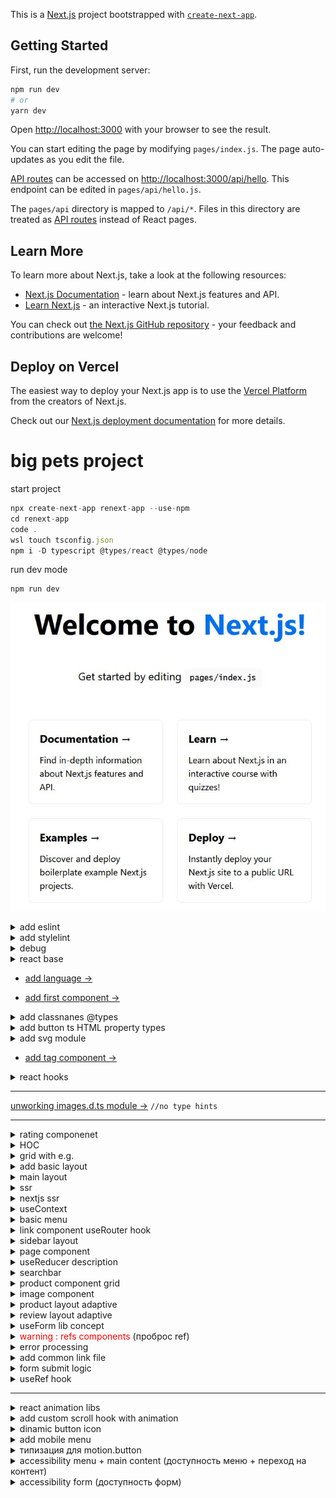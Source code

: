 This is a [Next.js](https://nextjs.org/) project bootstrapped with [`create-next-app`](https://github.com/vercel/next.js/tree/canary/packages/create-next-app).

## Getting Started

First, run the development server:

```bash
npm run dev
# or
yarn dev
```

Open [http://localhost:3000](http://localhost:3000) with your browser to see the result.

You can start editing the page by modifying `pages/index.js`. The page auto-updates as you edit the file.

[API routes](https://nextjs.org/docs/api-routes/introduction) can be accessed on [http://localhost:3000/api/hello](http://localhost:3000/api/hello). This endpoint can be edited in `pages/api/hello.js`.

The `pages/api` directory is mapped to `/api/*`. Files in this directory are treated as [API routes](https://nextjs.org/docs/api-routes/introduction) instead of React pages.

## Learn More

To learn more about Next.js, take a look at the following resources:

- [Next.js Documentation](https://nextjs.org/docs) - learn about Next.js features and API.
- [Learn Next.js](https://nextjs.org/learn) - an interactive Next.js tutorial.

You can check out [the Next.js GitHub repository](https://github.com/vercel/next.js/) - your feedback and contributions are welcome!

## Deploy on Vercel

The easiest way to deploy your Next.js app is to use the [Vercel Platform](https://vercel.com/new?utm_medium=default-template&filter=next.js&utm_source=create-next-app&utm_campaign=create-next-app-readme) from the creators of Next.js.

Check out our [Next.js deployment documentation](https://nextjs.org/docs/deployment) for more details.

# big pets project

start project

```javascript
npx create-next-app renext-app --use-npm
cd renext-app
code .
wsl touch tsconfig.json
npm i -D typescript @types/react @types/node
```

run dev mode

```javascript
npm run dev
```

![start next project](./readmeAssets/renext_start.jpg)

<details>
<summary>
add eslint
</summary>

add?

```javascript
npm i -D @typescript-eslint/parser @typescript-eslint/eslint-plugin
```

.eslintrs?

```javascript
{
  "root": true,
  "parser": "@typescript-eslint/parser",
  "plugins": [
    "@typescript-eslint"
  ],
  "rules": {
    "semi": "off",
    "@typescript-eslint/semi": [
      "warn"
    ],
    "@typescript-eslint/no-empty-interface": [
      "error",
      {
        "allowSingleExtends": true
      }
    ]
  },
  "extends": [
    "eslint:recommended",
    "plugin:@typescript-eslint/eslint-recommended",
    "plugin:@typescript-eslint/recommended",
    "plugin:react-hooks/recommended"
  ]
}

```

</details>

<details>
<summary>
add stylelint
</summary>

```javascript
npm i -D stylelint stylelint-config-standard stylelint-order stylelint-config-rational-order-fix
```

.stylelint.json

```javascript
{
  "extends": [
	  "stylelint-config-standard",
	  "stylelint-config-rational-order-fix"
	],
  "plugins": ["stylelint-order"],
  "rules": {
    "indentation": [2],
    "color-hex-case": "upper",
    "selector-class-pattern": "^.*$",
    "declaration-block-no-redundant-longhand-properties": [
      true,
      {
        "ignoreShorthands": ["/grid/"]
      }
    ]
  }
}

```

</details>

<details>
<summary>
debug
</summary>

```javascript
npm i -D cross-env
```

.vscode/launch.json

```javascript
{
  // Use IntelliSense to learn about possible attributes.
  // Hover to view descriptions of existing attributes.
  // For more information, visit: https://go.microsoft.com/fwlink/?linkid=830387
  "version": "0.2.0",
  "configurations": [
    {
      "type": "node",
      "request": "attach",
      "name": "Launch Program",
      "skipFiles": ["<node_internals>/**"],
      "port": 9229
    }
  ]
}
```

`F5` button

![start next project](./readmeAssets/run_debug.jpg)

</details>

<details>
<summary>
react base
</summary>

![react components](./readmeAssets/ract_component.jpg)

![react components life cycle](./readmeAssets/life_cycle.jpg)

</details>

- [add language →](./pages/_document.tsx)

- [add first component →](./components/Htag/)

<details>
<summary>
add classnanes @types
</summary>

```javascript
npm i -D @types/classnames // cn()
```

</details>

<details>
<summary>
add button ts HTML property types 
</summary>

```javascript
import { ButtonHTMLAttributes, DetailedHTMLProps, ReactNode } from "react";

export interface ButtonProps
  extends DetailedHTMLProps<
    ButtonHTMLAttributes<HTMLButtonElement>,
    HTMLButtonElement
  > {
  children: ReactNode;
  appearance: "primary" | "ghost";
  // with optional parametr ? arrow
  arrow?: "right" | "down" | "none";
}
```

look at this beauty (╯°□°）╯︵ ┻━┻

![ts HTML property types](./readmeAssets/property_types.jpg)

</details>

<details>
<summary>
add svg module
</summary>

```javascript
npm i -D @svgr/webpack
```

`Parsing error : Cannot find module 'next/babel'`

to fix this issue: modify eslint.config.json

```javascript
{
	"extends": [
		"next/babel", // add this ext
		"next/core-web-vitals"
	]
}
```

</details>

- [add tag component →](./components/Tag/)

<details>
<summary>
react hooks
</summary>

# react hooks

![react hooks](./readmeAssets/react_hooks.jpg)

![why functional components better way](./readmeAssets/why_hooks_better.jpg)

![main hooks](./readmeAssets/react_hooks_main.jpg)

# useState hook

```javascript
import { useState } from "react";
import { Button, Htag, P, Tag } from "../components";

export default function Home(): JSX.Element {
  const [counter, setCounter] = useState(0);
  return (
    <>
      <Htag tag="h1">{counter}</Htag>
      <Button
        onClick={() => {
          setCounter((x) => x + 1);
        }}
        appearance="primary"
        arrow="right"
      >
        Button
      </Button>
    </>
  );
}
```

![use state](./readmeAssets/use_state.jpg)

![use state example](./readmeAssets/use_state_comp_example.jpg)

![use state update](./readmeAssets/use_state_upd.jpg)

![use state lazy init](./readmeAssets/use_state_lazy_init.jpg)

# useEffect hook

```javascript
import { useEffect, useState } from "react";
import { Button, Htag, P, Tag } from "../components";

export default function Home(): JSX.Element {
  const [counter, setCounter] = useState(0);

  /**
   * Хуки должны вызываться на
   * верхнем уровне, это может
   * проверить специальный плагин:
   */

  /**
   * npm i -D eslint-plugin-react-hooks
   * ДОБАВИЛ ЭТО РАСШИРЕНИЕ НО ОНО НЕХУА
   * НЕ РАБОТАЕТ
   * 
   *   if (counter > 0) {
   *   useEffect(() => {
   *   console.log("yepp");
   *   console.log("Counter " + counter);
   *   });
  }
   * 
   */

  /**
   *
   * 	 useEffect(() => {
   *		console.log("Counter " + counter);
   *		return function cleanup() {
   *		console.log("Unmount");
   *		};
   *	});
   *
   * ---res---
   *
   *  Unmount
   *  Counter 1
   *
   */

  /**
   *
   * 	 useEffect(() => {
   *		console.log("Counter " + counter);
   *		return function cleanup() {
   *		console.log("Unmount");
   *		};
   *	}, []);
   *
   * ---res---
   *
   *  Counter 0
   *
   */

  return (
    <>
      <Htag tag="h1">{counter}</Htag>
      <Button
        onClick={() => {
          setCounter((x) => x + 1);
        }}
        appearance="primary"
        arrow="right"
      >
        Button
      </Button>
    </>
  );
}
```

![useEffect hook](./readmeAssets/useEffect_hook.jpg)

![useEffect render](./readmeAssets/useEffect_render.jpg)

![useEffect render other](./readmeAssets/useEffect_render_other.jpg)

</details>

---

[unworking images.d.ts module →](./images.d.ts) `//no type hints`

---

<details>
<summary>
rating componenet
</summary>

[more info →](./components/Rating/)

```javascript
import { useState } from "react";
import { Rating } from "../components";

export default function Home(): JSX.Element {
  const [rating, setRating] = useState(4);

  return (
    <>
      <Rating rating={rating} isEditable setRating={setRating} />
    </>
  );
}
```

</details>

<details>
<summary>
HOC
</summary>

![HOC](./readmeAssets/hoc.jpg)

![HOC example](./readmeAssets/hoc_example.jpg)

![HOC example with types](./readmeAssets/hoc_with_types.jpg)

![HOC rules](./readmeAssets/hoc_rules.jpg)

![HOC example view](./readmeAssets/hoc_like_view.jpg)

[look at that HOC →](./layout/Layout.tsx)
[and this, how it's work →](./pages/index.tsx)

</details>

<details>
<summary>
grid with e.g.

</summary>

![align justify memorization](./readmeAssets/align_memo.jpg)

[template und gap 0 →](../grid-eg/main0.css)

[align und justify 1 →](../grid-eg/main1.css)

[cell distribution 2 →](../grid-eg/main2.css)

[grid playground →](https://www.cssgridplayground.com/)

[grid template | areas 3 →](../grid-eg/main3.css)

---

## best practice??

![grid & column](./readmeAssets/column.jpg)

![naming columns & areas](./readmeAssets/naming_column.jpg)

![use fractions](./readmeAssets/fractions.jpg)

</details>

<details>
<summary>
add basic layout
</summary>

![basic layout](./readmeAssets/basic_layout.jpg)

</details>

<details>
<summary>
main layout
</summary>

## add time lib

```javascript

npm i date-fns
```

![add footer](./readmeAssets/add_footer.jpg)

</details>

<details>
<summary>
ssr
</summary>

## env var

![environment variables](./readmeAssets/env_var.jpg)

![link to var](./readmeAssets/link_to_var.jpg)

![env global](./readmeAssets/env_global.jpg)

![env availability](./readmeAssets/var_availability.jpg)

![env with test](./readmeAssets/env_with_test.jpg)

## browser rendering

![browser rendering](./readmeAssets/browser_render.jpg)

![browser rendering with spa](./readmeAssets/br_ren_spa.jpg)

![ssr vs csr](./readmeAssets/ssr_vs_csr.jpg)

![hydration ssr](./readmeAssets/hydration_ssr.jpg)

![weak side ssr](./readmeAssets/weak_side_ssr.jpg)

![strong side ssr](./readmeAssets/strong_side_ssr.jpg)

![seo_comparison](./readmeAssets/seo_comparison.jpg)

![what dicide nextjs](./readmeAssets/what_dicide_nextjs.jpg)

![performance comparison](./readmeAssets/performance_comparison.jpg)

![metric comparison](./readmeAssets/metric_comparison.jpg)

</details>

<details>
<summary>
nextjs ssr
</summary>

## prerender

![prerender](./readmeAssets/prerender.jpg)

![ssr function](./readmeAssets/ssr_function.jpg)

![getstaticprops](./readmeAssets/getstaticprops.jpg)

![getstaticprops e.g.](./readmeAssets/getstatic_eg.jpg)

![extra options](./readmeAssets/extra_options.jpg)

![return params](./readmeAssets/return_params.jpg)

![incremental static generate](./readmeAssets/incremental_static_generate.jpg)

![get static path](./readmeAssets/getstaticpath.jpg)

![get static path func](./readmeAssets/getstaticpath_func.jpg)

![true ssr](./readmeAssets/true_ssr.jpg)

![ssr props](./readmeAssets/ssr_props.jpg)

![extra options ssr](./readmeAssets/extra_options_ssr.jpg)

[getStaticProps e.g. →](./pages/index.tsx)

![layout with menu from backend](./readmeAssets/layout_with_backendMenu_ssr.jpg)

[getStaticPaths e.g. →](./pages/courses/%5Balias%5D.tsx)

![getStaticPaths e.g. →](./readmeAssets/getStaticPaths_eg.jpg)

</details>

<details>
<summary>
useContext
</summary>

![useContext hook](./readmeAssets/data_transfer.jpg)

![context creation](./readmeAssets/context_creation.jpg)

![provider creation](./readmeAssets/provider_creation.jpg)

![context usage](./readmeAssets/context_usage.jpg)

![additional features](./readmeAssets/additional_features.jpg)

[useContext with e.g. →](./context/app.context.tsx)

</details>

<details>
<summary>
basic menu
</summary>

![basic menu](./readmeAssets/basic_menu.jpg)

</details>

<details>
<summary>
link component useRouter hook
</summary>

![link component](./readmeAssets/link_component.jpg)

![usage link component](./readmeAssets/useage_link_component.jpg)

![throw href with component](./readmeAssets/throw_component.jpg)

---

## useRouter hook

![useRouter hook usage](./readmeAssets/useRouter_usage.jpg)

![Router structure](./readmeAssets/useRouter_structure.jpg)

</details>

<details>
<summary>
sidebar layout
</summary>

![sidebar layout](./readmeAssets/sidebar_layout.jpg)

</details>

<details>
<summary>
page component
</summary>

[page component →](./page-components/TopPageComponent/)

![page layout](./readmeAssets/page_layout.jpg)

[page layout →](./components/HhData/)

![full page layout](./readmeAssets/full_page_layout.jpg)

</details>

<details>
<summary>
useReducer description
</summary>

![useReducer description ](./readmeAssets/useReducer_desc.jpg)

![useReducer usage ](./readmeAssets/useReducer_usage.jpg)

[useReducer →](./page-components/TopPageComponent/TopPageComponent.tsx)[component →](./components/Sort/)[logic →](./page-components/TopPageComponent/sort.reducer.ts)

![sorting layout ](./readmeAssets/sorting_layout.jpg)

</details>

<details>
<summary>
searchbar
</summary>

[search bar →](./components/Search/)

![search bar](./readmeAssets/searchbar.jpg)

</details>

<details>
<summary>
product component grid
</summary>

[product grid →](./components/Product/)

![product component grid](./readmeAssets/product_grid.jpg)

---

### [add component style](./components/Product/)

![add component style](./readmeAssets/component_style.jpg)

### [add more](./components/Product/)

![add more component style](./readmeAssets/more_styles.jpg)

</details>

<details>
<summary>
image component
</summary>

![image component](./readmeAssets/image_component.jpg)

![layout types](./readmeAssets/img_layout.jpg)

![custom loader](./readmeAssets/custom_loader.jpg)

![quality config](./readmeAssets/quality_config.jpg)

---

### does not work ... (╯°□°）╯︵ ┻━┻

[next.config.js](./next.config.js)

```javascript
module.exports = {
  images: {
    domains: ["courses-top.ru"],
  },
  webpack(config) {
    config.module.rules.push({
      test: /\.svg$/,
      use: ["@svgr/webpack"],
    });

    return config;
  },
};
```

Product.tsx image module

```javascript
import Image from "next/image";

<Image
  src={process.env.NEXT_PUBLIC_DOMAIN + product.image}
  alt={product.title}
  width={70}
  height={70}
/>;
```

</details>

<details>
<summary>
product layout adaptive
</summary>

![product adaptive](./readmeAssets/product_adaptive.jpg)

</details>

<details>
<summary>
review layout adaptive
</summary>

![review layout](./readmeAssets/review_style.jpg)

![review layout plus](./readmeAssets/review_component.jpg)

</details>

<details>
<summary>
useForm lib concept
</summary>

![useForm basic concept](./readmeAssets/useForm_concept.jpg)

![useForm handler](./readmeAssets/useForm_handler.jpg)

![form components](./readmeAssets/form_components.jpg)

![form libraries](./readmeAssets/form_lib.jpg)

![useForm api](./readmeAssets/useForm_api.jpg)

![non managed component](./readmeAssets/non_managed_compt.jpg)

![managed component](./readmeAssets/managed_compt.jpg)

---

usage

```javascript

npm i react-hook-form

```

[see detales →](./components/ReviewForm/)

</details>

<details>
<summary>
<span style='color:red'>warning : refs components</span> (проброс ref)

</summary>

![ref elem](./readmeAssets/ref_elem.jpg)

![ref usage](./readmeAssets/ref_usage.jpg)

![ref warning fix](./readmeAssets/ref_war_fix.jpg)

</details>

<details>
<summary>
error processing
</summary>

[detales rating →](./components/Rating/)

[detales input →](./components/Input/)

[detales textarea →](./components/Textarea/)

![error handler](./readmeAssets/error_handler.jpg)

</details>

<details>
<summary>
add common link file
</summary>

[common helpers file →](./helpers/api.ts)

</details>

<details>
<summary>
form submit logic
</summary>

[form submit logic →](./components/ReviewForm/)
![form submit logic](./readmeAssets/form_submit_logic.jpg)

</details>

<details>
<summary>
useRef hook
</summary>

[useRef hook usage →](./components/Product/Product.tsx)
![useRef hook usage](./readmeAssets/useref_hook.jpg)

</details>

---

<details>
<summary>
react animation libs
</summary>

![react animation libs](./readmeAssets/react_animation_libs.jpg)

![framer advantage](./readmeAssets/framer_advantage.jpg.jpg)

![satrt animation](./readmeAssets/start_animation.jpg)

![key frame animation](./readmeAssets/key_frame_animation.jpg)

![animation variation](./readmeAssets/anim_variation.jpg)

![animation variation for child element](./readmeAssets/animation_for_child_elem.jpg)

![layout animation](./readmeAssets/layout_animation.jpg)

```javascript

npm i framer-motion
```

</details>

<details>
<summary>
add custom scroll hook with animation
</summary>

for `to top` button
[useScroll custom hook →](./hooks/useScrollY.ts)

![useAnimation](./readmeAssets/useAnimation.jpg)

![consistant animation](./readmeAssets/consistant_animation.jpg)

![scroll to top button](./readmeAssets/scroll_to_top.jpg)

</details>

<details>
<summary>
dinamic button icon
</summary>

`to top`, `menu`, `close` buttons

[how it's work →](./components/ButtonIcon//ButtonIcon.tsx)

### типизируем по ключам

```javascript

import { ButtonHTMLAttributes, DetailedHTMLProps, ReactNode } from 'react';
import up from './up.svg'
import close from './close.svg'
import menu from './menu.svg'

export const icons = {
	up,
	close,
	menu
}

export type IconName = keyof typeof icons;

export interface ButtonIconProps extends DetailedHTMLProps<ButtonHTMLAttributes<HTMLButtonElement>,HTMLButtonElement> {
	appearance: 'primary'| 'white',
	icon: IconName // type IconName = "menu" | "up" | "close"
}

```

</details>

<details>
<summary>
add mobile menu
</summary>

![mobile menu](./readmeAssets/mobile_menu.jpg)

</details>

<details>
<summary>
типизация для motion.button
</summary>

`button.tsx`

```javascript
import styles from "./Button.module.css";
import { ButtonProps } from "./Button.props";
import ArrowIcon from "./arrow.svg";
import cn from "classnames";

export const Button = ({
  appearance,
  arrow = "none",
  children,
  className,
  ...props
}: ButtonProps): JSX.Element => {
  return (
    <motion.button // ts conflict → add new type
      whileHover={{ scale: 1.05 }}
      className={cn(styles.button, className, {
        [styles.primary]: appearance === "primary",
        [styles.ghost]: appearance === "ghost",
      })}
      {...props}
    >
      {children}
      {arrow !== "none" && (
        <span
          className={cn(styles.arrow, {
            [styles.down]: arrow === "down",
          })}
        >
          <ArrowIcon />
        </span>
      )}
    </motion.button>
  );
};
```

`button.props.ts`

```javascript
import { ButtonHTMLAttributes, DetailedHTMLProps, ReactNode } from "react";

// (omit) → пропуск свойств из типизации тайпскрипта

export interface ButtonProps
  extends Omit<
    DetailedHTMLProps<
      ButtonHTMLAttributes<HTMLButtonElement>,
      HTMLButtonElement
    >,
    "onAnimationStart" | "onDragStart" | "onDragEnd" | "onDrag" | "ref"
  > {
  children: ReactNode;
  appearance: "primary" | "ghost";
  arrow?: "right" | "down" | "none";
}
```

</details>

<details>
<summary>
accessibility menu + main content
(доступность меню + переход на контент)
</summary>

![accessibility](./readmeAssets/accessibility.jpg)

![accessibility check](./readmeAssets/lighthouse_check.jpg)

[keyboard accessibility →](./layout/Menu/Menu.tsx)

</details>

<details>
<summary>
accessibility form
(доступность форм)
</summary>

![form accessibility](./readmeAssets/form_accessibility.jpg)

[form accessibility →](https://github.com/viktishchenko/big-pets/commit/223f65237080d088887e31691c1df6127953f5af)

</details>
